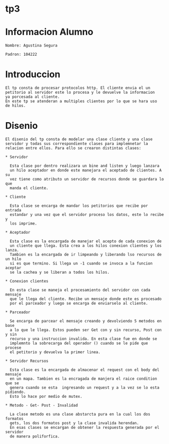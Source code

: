 # tp3

# Informacion Alumno

    Nombre: Agustina Segura

    Padron: 104222

# Introduccion

    El tp consta de procesar protocolos http. El cliente envia el un
    petitorio al servidor este lo procesa y le devuelve la informacion
    ya porcesada al cliente.
    En este tp se atenderan a multiples clientes por lo que se hara uso
    de hilos.

# Disenio

    El disenio del tp consta de modelar una clase cliente y una clase
    servidor y todas sus correspondiente clases para implemnetar la
    relacion entre ellos. Para ello se crearon distintas clases:

    * Servidor

      Esta clase por dentro realizara un bine and listen y luego lanzara
      un hilo aceptador en donde este manejara el aceptado de clientes. A su
      vez tiene como atributo un servidor de recursos donde se guardara lo que
      manda el cliente.

    * Cliente

      Esta clase se encarga de mandar los petitorios que recibe por entrada
      estandar y una vez que el servidor proceso los datos, este lo recibe y
      los imprime.

    * Aceptador

      Esta clase es la encargada de manejar el acepto de cada conexion de
      un cliente que llega. Esta crea a los hilos conexion clientes y los lanza.
      Tambien es la encargada de ir limpeando y liberando lso recursos de un hilo
      si es que termino. Si llega un -1 cuando se invoca a la funcion aceptar
      se la cachea y se liberan a todos los hilos.

    * Conexion clientes

      En esta clase se maneja el procesamiento del servidor con cada mensaje
      que le llega del cliente. Recibe un mensaje donde este es procesado
      por el parceador y luego se encarga de enviarselo al cliente.

    * Parceador

      Se encarga de parcear el mensaje creando y devolviendo 5 metodos en base
      a lo que le llega. Estos pueden ser Get con y sin recurso, Post con y sin
      recurso y una instruccion invalida. En esta clase fue en donde se
      implemnto la sobrecarga del operador () cuando se le pide que procese
      el petitorio y devuelva la primer linea.

    * Servidor Recursos

      Esta clase es la encargada de almacenar el request con el body del mensaje
      en un mapa. Tambien es la encragada de manjera el raice condition que se
      genera cuando se esta  ingresando un request y a la vez se lo esta pidiendo.
      Esto lo hace por medio de mutex.

    * Metodo - Get- Post - Invalidad

      La clase metodo es una clase abstarcta pura en la cual los dos formatos
      gets, los dos formatos post y la clase invalida herendan.
      En esas clases se encargan de obtener la respuesta generada por el servidor
      de manera poliforfica.

      

